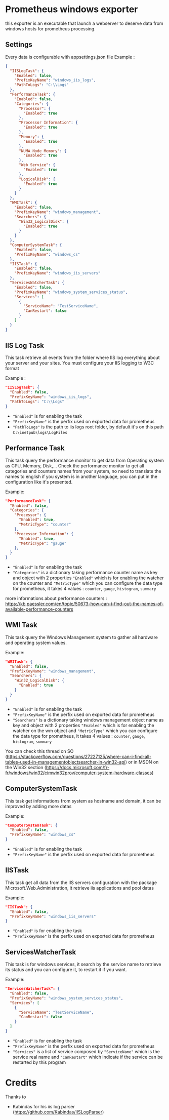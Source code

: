 # Prometheus windows exporter

this exporter is an executable that launch a webserver to deserve data from windows hosts for prometheus processing.

## Settings

Every data is configurable with appsettings.json file
Example : 
```json
{
  "IISLogTask": {
    "Enabled": false,
    "PrefixKeyName": "windows_iis_logs",
    "PathToLogs": "C:\\Logs"
  },
  "PerformanceTask": {
    "Enabled": false,
    "Categories": {
      "Processor": {
        "Enabled": true
      },
      "Processor Information": {
        "Enabled": true
      },
      "Memory": {
        "Enabled": true
      },
      "NUMA Node Memory": {
        "Enabled": true
      },
      "Web Service": {
        "Enabled": true
      },
      "LogicalDisk": {
        "Enabled": true
      }
    }
  },
  "WMITask": {
    "Enabled": false,
    "PrefixKeyName": "windows_management",
    "Searchers": {
      "Win32_LogicalDisk": {
        "Enabled": true
      }
    }
  },
  "ComputerSystemTask": {
    "Enabled": false,
    "PrefixKeyName": "windows_cs"
  },
  "IISTask": {
    "Enabled": false,
    "PrefixKeyName": "windows_iis_servers"
  },
  "ServicesWatcherTask": {
    "Enabled": false,
    "PrefixKeyName": "windows_system_services_status",
    "Services": [
      {
        "ServiceName": "TestServiceName",
        "CanRestart": false
      }
    ]
  }
}
```


## IIS Log Task

This task retrieve all events from the folder where IIS log everything about your server and your sites.
You must configure your IIS logging to W3C format

Example :
```json
"IISLogTask": {
  "Enabled": false,
  "PrefixKeyName": "windows_iis_logs",
  "PathToLogs": "C:\\Logs"
}
```

- ``"Enabled"`` is for enabling the task
- ``"PrefixKeyName"`` is the perfix used on exported data for prometheus
- ``"PathToLogs"`` is the path to iis logs root folder, by default it's on this path ``C:\inetpub\logs\LogFiles``


## Performance Task

This task query the performance monitor to get data from Operating system as CPU, Memory, Disk,...
Check the performance monitor to get all categories and counters names from your system, no need to translate the names to english if you system is in another language, you can put in the configuration like it's presented.

Example:
```json
"PerformanceTask": {
  "Enabled": false,
  "Categories": {
    "Processor": {
      "Enabled": true,
      "MetricType": "counter"
    },
    "Processor Information": {
      "Enabled": true,
      "MetricType": "gauge"
    },
  }
}
```

- ``"Enabled"`` is for enabling the task
- ``"Categories"`` is a dictionary taking performance counter name as key and object with 2 properties ``"Enabled"`` which is for enabling the watcher on the counter and ``"MetricType"`` which you can configure the data type for prometheus, it takes 4 values : ``counter``, ``gauge``, ``histogram``, ``summary``

more informations about performance counters : https://kb.paessler.com/en/topic/50673-how-can-i-find-out-the-names-of-available-performance-counters


## WMI Task

This task query the Windows Management system to gather all hardware and operating system values.

Example:
```json
"WMITask": {
  "Enabled": false,
  "PrefixKeyName": "windows_management",
  "Searchers": {
    "Win32_LogicalDisk": {
      "Enabled": true
    }
  }
}
```

- ``"Enabled"`` is for enabling the task
- ``"PrefixKeyName"`` is the perfix used on exported data for prometheus
- ``"Searchers"`` is a dictionary taking windows management object name as key and object with 2 properties ``"Enabled"`` which is for enabling the watcher on the wm object and ``"MetricType"`` which you can configure the data type for prometheus, it takes 4 values : ``counter``, ``gauge``, ``histogram``, ``summary``

You can check this thread on SO (https://stackoverflow.com/questions/27227125/where-can-i-find-all-tables-used-in-managementobjectsearcher-in-win32-api) 
or in MSDN on the Win32 section (https://docs.microsoft.com/fr-fr/windows/win32/cimwin32prov/computer-system-hardware-classes)


## ComputerSystemTask

This task get informations from system as hostname and domain, it can be improved by adding more datas

Example:
```json
"ComputerSystemTask": {
  "Enabled": false,
  "PrefixKeyName": "windows_cs"
}
```

- ``"Enabled"`` is for enabling the task
- ``"PrefixKeyName"`` is the perfix used on exported data for prometheus


## IISTask

This task get all data from the IIS servers configuration with the package Microsoft.Web.Administration, it retrieve iis applications and pool datas

Example:
```json
"IISTask": {
  "Enabled": false,
  "PrefixKeyName": "windows_iis_servers"
}
```

- ``"Enabled"`` is for enabling the task
- ``"PrefixKeyName"`` is the perfix used on exported data for prometheus


## ServicesWatcherTask

This task is for windows services, it search by the service name to retrieve its status and you can configure it, to restart it if you want.

Example:
```json
"ServicesWatcherTask": {
  "Enabled": false,
  "PrefixKeyName": "windows_system_services_status",
  "Services": [
    {
      "ServiceName": "TestServiceName",
      "CanRestart": false
    }
  ]
}
```

- ``"Enabled"`` is for enabling the task
- ``"PrefixKeyName"`` is the perfix used on exported data for prometheus
- ``"Services"`` is a list of service composed by ``"ServiceName"`` which is the service real name and ``"CanRestart"`` which indicate if the service can be restarted by this program


# Credits

Thanks to 
  - Kabindas for his iis log parser (https://github.com/Kabindas/IISLogParser)
